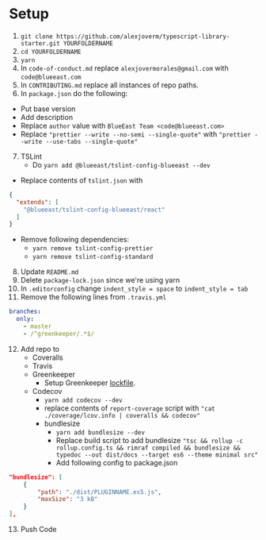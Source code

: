 # Setup

1. `git clone https://github.com/alexjoverm/typescript-library-starter.git YOURFOLDERNAME`
2. `cd YOURFOLDERNAME`
3. `yarn`
4. In `code-of-conduct.md` replace `alexjovermorales@gmail.com` with `code@blueeast.com`
5. In `CONTRIBUTING.md` replace all instances of repo paths.
6. In `package.json` do the following:
  - Put base version
  - Add description
  - Replace `author` value with `BlueEast Team <code@blueeast.com>`
  - Replace `"prettier --write --no-semi --single-quote"` with `"prettier --write --use-tabs --single-quote"`
7. TSLint
	- Do `yarn add @blueeast/tslint-config-blueeast --dev`
  - Replace contents of `tslint.json` with

```json
{
  "extends": [
    "@blueeast/tslint-config-blueeast/react"
  ]
}
```

  - Remove following dependencies:
    - `yarn remove tslint-config-prettier`
    - `yarn remove tslint-config-standard`

8. Update `README.md`
9. Delete `package-lock.json` since we're using yarn
10. In `.editorconfig` change `indent_style = space` to `indent_style = tab`
11. Remove the following lines from `.travis.yml`
```yml
branches:
  only:
    - master
    - /^greenkeeper/.*$/
```
12. Add repo to
	- Coveralls
	- Travis
	- Greenkeeper
		- Setup Greenkeeper [lockfile](https://github.com/greenkeeperio/greenkeeper-lockfile).
	- Codecov
		- `yarn add codecov --dev`
		- replace contents of `report-coverage` script with `"cat ./coverage/lcov.info | coveralls && codecov"`
		- bundlesize
			- `yarn add bundlesize --dev`
			- Replace build script to add bundlesize `"tsc && rollup -c rollup.config.ts && rimraf compiled && bundlesize && typedoc --out dist/docs --target es6 --theme minimal src"`
			- Add following config to package.json
```json
"bundlesize": [
	{
		"path": "./dist/PLUGINNAME.es5.js",
		"maxSize": "3 kB"
	}
],
```
13. Push Code
